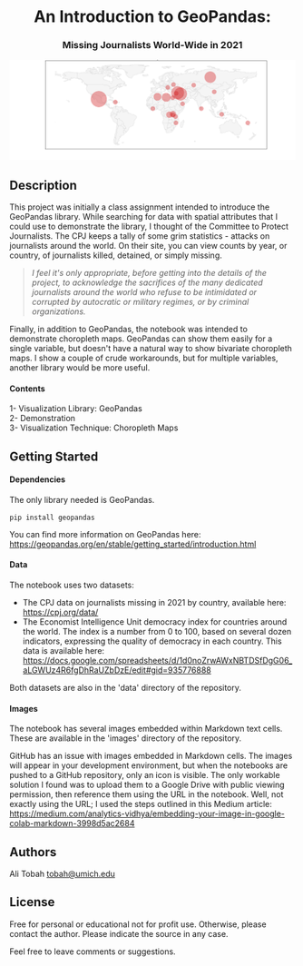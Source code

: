 <h1 align="center">An Introduction to GeoPandas:</h1>
<h3 align="center">Missing Journalists World-Wide in 2021</h3>

<div align="center">
  <img src="images/CPJMissingSaved.png" width="800">
</div>

## Description

This project was initially a class assignment intended to introduce the GeoPandas library. While searching for data with spatial attributes that I could use to demonstrate the library, I thought of the Committee to Protect Journalists. The CPJ keeps a tally of some grim statistics - attacks on journalists around the world. On their site, you can view counts by year, or country, of journalists killed, detained, or simply missing.

>_I feel it's only appropriate, before getting into the details of the project, to acknowledge the sacrifices of the many dedicated journalists around the world who refuse to be intimidated or corrupted by autocratic or military regimes, or by criminal organizations._

Finally, in addition to GeoPandas, the notebook was intended to demonstrate choropleth maps. GeoPandas can show them easily for a single variable, but doesn't have a natural way to show bivariate choropleth maps. I show a couple of crude workarounds, but for multiple variables, another library would be more useful.

#### Contents

1- Visualization Library: GeoPandas</br>
2- Demonstration</br>
3- Visualization Technique: Choropleth Maps</br>

## Getting Started

#### Dependencies

The only library needed is GeoPandas.
```
pip install geopandas
```

You can find more information on GeoPandas here:
https://geopandas.org/en/stable/getting_started/introduction.html

#### Data

The notebook uses two datasets:

* The CPJ data on journalists missing in 2021 by country, available here: https://cpj.org/data/
* The Economist Intelligence Unit democracy index for countries around the world. The index is a number from 0 to 100, based on several dozen indicators, expressing the quality of democracy in each country. This data is available here:
https://docs.google.com/spreadsheets/d/1d0noZrwAWxNBTDSfDgG06_aLGWUz4R6fgDhRaUZbDzE/edit#gid=935776888

Both datasets are also in the 'data' directory of the repository.

#### Images

The notebook has several images embedded within Markdown text cells. These are available in the 'images' directory of the repository.

GitHub has an issue with images embedded in Markdown cells. The images will appear in your development environment, but when the notebooks are pushed to a GitHub repository, only an icon is visible. The only workable solution I found was to upload them to a Google Drive with public viewing permission, then reference them using the URL in the notebook. Well, not exactly using the URL; I used the steps outlined in this Medium article:
https://medium.com/analytics-vidhya/embedding-your-image-in-google-colab-markdown-3998d5ac2684

## Authors

Ali Tobah
tobah@umich.edu

## License

Free for personal or educational not for profit use. Otherwise, please contact the author.  Please indicate the source in any case.

Feel free to leave comments or suggestions.
